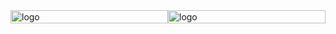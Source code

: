 <div style="display: flex; width: 100%;">
    <div style="flex: 1;">
        <img src="https://github-readme-stats.vercel.app/api/top-langs/?username=ymyuuu&layout=compact&theme=dynamic" alt="logo" style="width: 100%;">
    </div>
    <div style="flex: 1;">
        <img src="https://github-readme-stats-git-masterrstaa-rickstaa.vercel.app/api?username=duktig666&show_icons=true&count_private=true&theme=vue" alt="logo" style="width: 100%;">
    </div>
</div>
